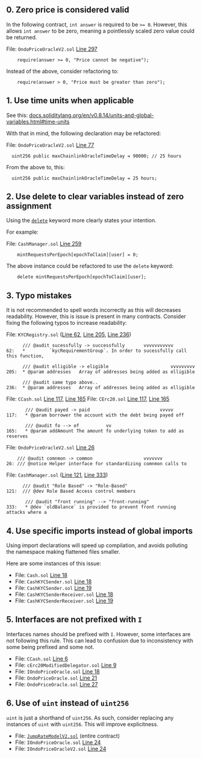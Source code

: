 ## 0. Zero price is considered valid

In the following contract, `int answer` is required to be `>= 0`. However, this allows `int answer` to be zero, meaning a pointlessly scaled zero value could be returned.

File: `OndoPriceOracleV2.sol` [Line 297](https://github.com/code-423n4/2023-01-ondo/blob/main/contracts/lending/OndoPriceOracleV2.sol#L297)

```solidity
    require(answer >= 0, "Price cannot be negative");
```

Instead of the above, consider refactoring to:

```solidity
    require(answer > 0, "Price must be greater than zero");
```

## 1. Use time units when applicable

See this: [docs.soliditylang.org/en/v0.8.14/units-and-global-variables.html#time-units](https://docs.soliditylang.org/en/v0.8.14/units-and-global-variables.html#time-units)

With that in mind, the following declaration may be refactored:

File: `OndoPriceOracleV2.sol` [Line 77](https://github.com/code-423n4/2023-01-ondo/blob/main/contracts/lending/OndoPriceOracleV2.sol#L77)

```solidity
  uint256 public maxChainlinkOracleTimeDelay = 90000; // 25 hours
```

From the above to, this:

```solidity
  uint256 public maxChainlinkOracleTimeDelay = 25 hours;
```

## 2. Use delete to clear variables instead of zero assignment

Using the [`delete`](https://docs.soliditylang.org/en/v0.8.17/types.html#delete) keyword more clearly states your intention.

For example:

File: `CashManager.sol` [Line 259](https://github.com/code-423n4/2023-01-ondo/blob/main/contracts/cash/CashManager.sol#L259)

```solidity
    mintRequestsPerEpoch[epochToClaim][user] = 0;
```

The above instance could be refactored to use the `delete` keyword:

```solidity
    delete mintRequestsPerEpoch[epochToClaim][user];
```

## 3. Typo mistakes

It is not recommended to spell words incorrectly as this will decreases readability. However, this is issue is present in many contracts. Consider fixing the following typos to increase readability:

File: `KYCRegistry.sol` ([Line 62](https://github.com/code-423n4/2023-01-ondo/blob/main/contracts/cash/kyc/KYCRegistry.sol#L62), [Line 205](https://github.com/code-423n4/2023-01-ondo/blob/main/contracts/cash/kyc/KYCRegistry.sol#L205), [Line 236](https://github.com/code-423n4/2023-01-ondo/blob/main/contracts/cash/kyc/KYCRegistry.sol#L236))

```
      /// @audit sucessfully -> successfully       vvvvvvvvvvv
62:   *         `kycRequirementGroup`. In order to sucessfully call this function,

      /// @audit elligible -> eligible                       vvvvvvvvv
205:  * @param addresses   Array of addresses being added as elligible

      /// @audit same typo above..
236:  * @param addresses   Array of addresses being added as elligible
```

File: `CCash.sol` [Line 117](https://github.com/code-423n4/2023-01-ondo/blob/main/contracts/lending/tokens/cCash/CCash.sol#L117), [Line 165](https://github.com/code-423n4/2023-01-ondo/blob/main/contracts/lending/tokens/cCash/CCash.sol#L165)
File: `CErc20.sol` [Line 117](https://github.com/code-423n4/2023-01-ondo/blob/main/contracts/lending/tokens/cToken/CErc20.sol#L117), [Line 165](https://github.com/code-423n4/2023-01-ondo/blob/main/contracts/lending/tokens/cToken/CErc20.sol#L165)

```
       /// @audit payed -> paid                          vvvvv
117:   * @param borrower the account with the debt being payed off

       /// @audit fo --> of          vv
165:   * @param addAmount The amount fo underlying token to add as reserves
```

File: `OndoPriceOracleV2.sol` [Line 26](https://github.com/code-423n4/2023-01-ondo/blob/main/contracts/lending/OndoPriceOracleV2.sol#L26)

```
    /// @audit comnmon -> common                   vvvvvvv
26: /// @notice Helper interface for standardizing comnmon calls to
```

File: `CashManager.sol` ([Line 121](https://github.com/code-423n4/2023-01-ondo/blob/main/contracts/cash/CashManager.sol#L121), [Line 333](https://github.com/code-423n4/2023-01-ondo/blob/main/contracts/cash/CashManager.sol#L333))

```
      /// @audit "Role Based" -> "Role-Based"
121:  /// @dev Role Based Access control members

       /// @audit "front running" --> "front-running"
333:   * @dev `oldBalance` is provided to prevent front running attacks where a
```

## 4. Use specific imports instead of global imports

Using import declarations will speed up compilation, and avoids polluting the namespace making flattened files smaller.

Here are some instances of this issue:

- File: `Cash.sol` [Line 18](https://github.com/code-423n4/2023-01-ondo/blob/main/contracts/cash/token/Cash.sol#L18)
- File: `CashKYCSender.sol` [Line 18](https://github.com/code-423n4/2023-01-ondo/blob/main/contracts/cash/token/CashKYCSender.sol#L18)
- File: `CashKYCSender.sol` [Line 19](https://github.com/code-423n4/2023-01-ondo/blob/main/contracts/cash/token/CashKYCSender.sol#L19)
- File: `CashKYCSenderReceiver.sol` [Line 18](https://github.com/code-423n4/2023-01-ondo/blob/main/contracts/cash/token/CashKYCSenderReceiver.sol#L18)
- File: `CashKYCSenderReceiver.sol` [Line 19](https://github.com/code-423n4/2023-01-ondo/blob/main/contracts/cash/token/CashKYCSenderReceiver.sol#L19)

## 5. Interfaces are not prefixed with `I`

Interfaces names should be prefixed with `I`. However, some interfaces are not following this rule. This can lead to confusion due to inconsistency with some being prefixed and some not.

- File: `CCash.sol` [Line 6](https://github.com/code-423n4/2023-01-ondo/blob/main/contracts/lending/tokens/cCash/CCash.sol#L6)
- File: `cErc20ModifiedDelegator.sol` [Line 9](https://github.com/code-423n4/2023-01-ondo/blob/main/contracts/lending/tokens/cErc20ModifiedDelegator.sol#L9)
- File: `IOndoPriceOracle.sol` [Line 18](https://github.com/code-423n4/2023-01-ondo/blob/main/contracts/lending/IOndoPriceOracle.sol#L18)
- File: `OndoPriceOracle.sol` [Line 21](https://github.com/code-423n4/2023-01-ondo/blob/main/contracts/lending/OndoPriceOracle.sol#L21)
- File: `OndoPriceOracle.sol` [Line 27](https://github.com/code-423n4/2023-01-ondo/blob/main/contracts/lending/OndoPriceOracle.sol#L27)

## 6. Use of `uint` instead of `uint256`

`uint` is just a shorthand of `uint256`. As such, consider replacing any instances of `uint` with `uint256`. This will improve explicitness.

- File: [`JumpRateModelV2.sol`](https://github.com/code-423n4/2023-01-ondo/blob/main/contracts/lending/JumpRateModelV2.sol) (entire contract)
- File: `IOndoPriceOracle.sol` [Line 24](https://github.com/code-423n4/2023-01-ondo/blob/main/contracts/lending/IOndoPriceOracle.sol#L24)
- File: `IOndoPriceOracleV2.sol` [Line 24](https://github.com/code-423n4/2023-01-ondo/blob/main/contracts/lending/IOndoPriceOracleV2.sol#L24)
